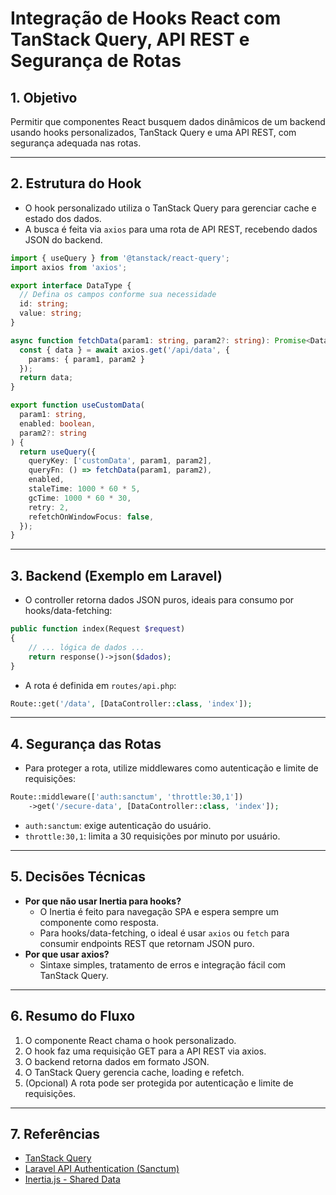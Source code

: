# Integração de Hooks React com TanStack Query, API REST e Segurança de Rotas

## 1. Objetivo

Permitir que componentes React busquem dados dinâmicos de um backend usando hooks personalizados, TanStack Query e uma API REST, com segurança adequada nas rotas.

---

## 2. Estrutura do Hook

- O hook personalizado utiliza o TanStack Query para gerenciar cache e estado dos dados.
- A busca é feita via `axios` para uma rota de API REST, recebendo dados JSON do backend.

```ts
import { useQuery } from '@tanstack/react-query';
import axios from 'axios';

export interface DataType {
  // Defina os campos conforme sua necessidade
  id: string;
  value: string;
}

async function fetchData(param1: string, param2?: string): Promise<DataType[]> {
  const { data } = await axios.get('/api/data', {
    params: { param1, param2 }
  });
  return data;
}

export function useCustomData(
  param1: string,
  enabled: boolean,
  param2?: string
) {
  return useQuery({
    queryKey: ['customData', param1, param2],
    queryFn: () => fetchData(param1, param2),
    enabled,
    staleTime: 1000 * 60 * 5,
    gcTime: 1000 * 60 * 30,
    retry: 2,
    refetchOnWindowFocus: false,
  });
}
```

---

## 3. Backend (Exemplo em Laravel)

- O controller retorna dados JSON puros, ideais para consumo por hooks/data-fetching:

```php
public function index(Request $request)
{
    // ... lógica de dados ...
    return response()->json($dados);
}
```

- A rota é definida em `routes/api.php`:

```php
Route::get('/data', [DataController::class, 'index']);
```

---

## 4. Segurança das Rotas

- Para proteger a rota, utilize middlewares como autenticação e limite de requisições:

```php
Route::middleware(['auth:sanctum', 'throttle:30,1'])
    ->get('/secure-data', [DataController::class, 'index']);
```
- `auth:sanctum`: exige autenticação do usuário.
- `throttle:30,1`: limita a 30 requisições por minuto por usuário.

---

## 5. Decisões Técnicas

- **Por que não usar Inertia para hooks?**
  - O Inertia é feito para navegação SPA e espera sempre um componente como resposta.
  - Para hooks/data-fetching, o ideal é usar `axios` ou `fetch` para consumir endpoints REST que retornam JSON puro.
- **Por que usar axios?**
  - Sintaxe simples, tratamento de erros e integração fácil com TanStack Query.

---

## 6. Resumo do Fluxo

1. O componente React chama o hook personalizado.
2. O hook faz uma requisição GET para a API REST via axios.
3. O backend retorna dados em formato JSON.
4. O TanStack Query gerencia cache, loading e refetch.
5. (Opcional) A rota pode ser protegida por autenticação e limite de requisições.

---

## 7. Referências
- [TanStack Query](https://tanstack.com/query/latest)
- [Laravel API Authentication (Sanctum)](https://laravel.com/docs/10.x/sanctum)
- [Inertia.js - Shared Data](https://inertiajs.com/shared-data#sharing-data) 